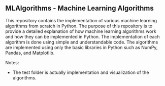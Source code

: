 ## MLAlgorithms - Machine Learning Algorithms

This repository contains the implementation of various machine learning algorithms from scratch in Python. The purpose of this repository is to provide a detailed explanation of how machine learning algorithms work and how they can be implemented in Python. The implementation of each algorithm is done using simple and understandable code. The algorithms are implemented using only the basic libraries in Python such as NumPy, Pandas, and Matplotlib.

Notes:
- The test folder is actually implementation and visualization of the algorithms.